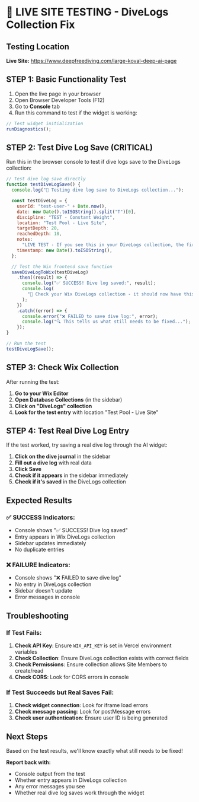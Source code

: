 # 🧪 LIVE SITE TESTING - DiveLogs Collection Fix

## Testing Location

**Live Site:** https://www.deepfreediving.com/large-koval-deep-ai-page

## STEP 1: Basic Functionality Test

1. Open the live page in your browser
2. Open Browser Developer Tools (F12)
3. Go to **Console** tab
4. Run this command to test if the widget is working:

```javascript
// Test widget initialization
runDiagnostics();
```

## STEP 2: Test Dive Log Save (CRITICAL)

Run this in the browser console to test if dive logs save to the DiveLogs collection:

```javascript
// Test dive log save directly
function testDiveLogSave() {
  console.log("🧪 Testing dive log save to DiveLogs collection...");

  const testDiveLog = {
    userId: "test-user-" + Date.now(),
    date: new Date().toISOString().split("T")[0],
    discipline: "TEST - Constant Weight",
    location: "Test Pool - Live Site",
    targetDepth: 20,
    reachedDepth: 18,
    notes:
      "LIVE TEST - If you see this in your DiveLogs collection, the fix worked!",
    timestamp: new Date().toISOString(),
  };

  // Test the Wix frontend save function
  saveDiveLogToWix(testDiveLog)
    .then((result) => {
      console.log("✅ SUCCESS! Dive log saved:", result);
      console.log(
        "🎉 Check your Wix DiveLogs collection - it should now have this entry!"
      );
    })
    .catch((error) => {
      console.error("❌ FAILED to save dive log:", error);
      console.log("🔍 This tells us what still needs to be fixed...");
    });
}

// Run the test
testDiveLogSave();
```

## STEP 3: Check Wix Collection

After running the test:

1. **Go to your Wix Editor**
2. **Open Database Collections** (in the sidebar)
3. **Click on "DiveLogs" collection**
4. **Look for the test entry** with location "Test Pool - Live Site"

## STEP 4: Test Real Dive Log Entry

If the test worked, try saving a real dive log through the AI widget:

1. **Click on the dive journal** in the sidebar
2. **Fill out a dive log** with real data
3. **Click Save**
4. **Check if it appears** in the sidebar immediately
5. **Check if it's saved** in the DiveLogs collection

## Expected Results

### ✅ SUCCESS Indicators:

- Console shows "✅ SUCCESS! Dive log saved"
- Entry appears in Wix DiveLogs collection
- Sidebar updates immediately
- No duplicate entries

### ❌ FAILURE Indicators:

- Console shows "❌ FAILED to save dive log"
- No entry in DiveLogs collection
- Sidebar doesn't update
- Error messages in console

## Troubleshooting

### If Test Fails:

1. **Check API Key**: Ensure `WIX_API_KEY` is set in Vercel environment variables
2. **Check Collection**: Ensure DiveLogs collection exists with correct fields
3. **Check Permissions**: Ensure collection allows Site Members to create/read
4. **Check CORS**: Look for CORS errors in console

### If Test Succeeds but Real Saves Fail:

1. **Check widget connection**: Look for iframe load errors
2. **Check message passing**: Look for postMessage errors
3. **Check user authentication**: Ensure user ID is being generated

## Next Steps

Based on the test results, we'll know exactly what still needs to be fixed!

**Report back with:**

- Console output from the test
- Whether entry appears in DiveLogs collection
- Any error messages you see
- Whether real dive log saves work through the widget
